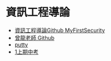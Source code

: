 # 資訊工程導論
- [資訊工程導論Github MyFirstSecurity](https://github.com/MyFirstSecurity2020)
- [曾龍老師 Github](https://github.com/MyDearGreatTeacher/2021_2_courses)
- [putty](https://www.chiark.greenend.org.uk/~sgtatham/putty/latest.html)
- [1上期中考](https://github.com/MyDearGreatTeacher/2021_2_courses/blob/main/%E8%B3%87%E8%A8%8A%E7%A7%91%E6%8A%80%E6%A6%82%E8%AB%96/%E8%80%83%E8%A9%A6exam/%E6%9C%9F%E4%B8%AD%E8%80%83%E5%95%8F%E7%AD%94%E9%A1%8C%E7%AF%84%E6%9C%AC.md)
